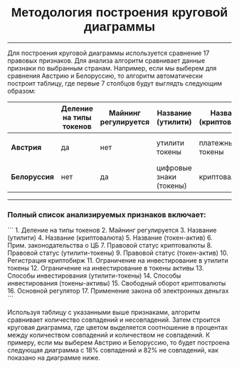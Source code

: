 <center><h1><b><font face="sans-serif">Методология построения круговой диаграммы</font></b></h1></center>

---
Для построения круговой диаграммы используется сравнение 17 правовых признаков. Для анализа алгоритм сравнивает данные признаки по выбранным странам. Например, если мы выберем для сравнения Австрию и Белоруссию, то алгоритм автоматически построит таблицу, где первые 7 столбцов будут выглядть следующим образом:  

|       |  Деление на типы токенов | Майнинг регулируется| Название (утилити)| Название (криптовалюта) | Название (токен-актив) | Прим. законодательства о ЦБ|Правовой статус криптовалюты| 
|-|-|-|-|-|-|-|-|
|<b>Австрия</b>| да | нет | утилити токены | платежные токены | токены ценные бумаги |не определено|нематериальное имущество|
|<b> Белоруссия </b> |нет | да|  цифровые знаки (токены)| криптовалюта| цифровые знаки (токены)| нет| средство обмена|

***
### Полный список анализируемых признаков включает:
<p>
```
1. Деление на типы токенов
2. Майнинг регулируется
3. Название (утилити)
4. Название (криптовалюта)
5. Название (токен-актив)
6. Прим. законодательства о ЦБ
7. Правовой статус криптовалюты
8. Правовой статус (утилити-токены)
9. Правовой статус (токен-актив)
10. Регистрация криптобирж
11. Ограничение на инвестирование в утилити токены
12. Ограничение на инвестирование в токены активы
13. Способы инвестирования (утилити-токены)               
14. Способы инвестирования (токены-активы)       
15. Свободный оборот криптовалюты
16. Основной регулятор
17. Применение закона об электронных деньгах
```
</p>

Используя таблицу с указанными выше признаками, алгоритм сравнивает количество совпадений и несовпадений. Затем строится круговая диаграмма,  где цветом выделяется соотношение в процентах между количеством совпадений и количеством не совпадений.
К примеру, если мы выберем Австрию и Белоруссию, то будет построена следующая диаграмма с 18% совпадений и 82% не совпадений, как показано на диаграмме ниже.
       